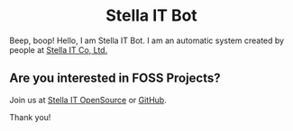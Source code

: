 <h1 align="center">Stella IT Bot</h1>
Beep, boop! Hello, I am Stella IT Bot.  
I am an automatic system created by people at <a href="https://stella-it.com/">Stella IT Co, Ltd.</a>  

## Are you interested in FOSS Projects?
Join us at [Stella IT OpenSource](https://opensource.stella-it.com) or [GitHub](https://github.com/Stella-IT).  

Thank you!
